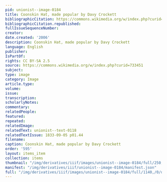 ```yaml
---
pid: unionist--image-0184
title: Coonskin Hat, made popular by Davy Crockett
bibliographicCitation: https://commons.wikimedia.org/w/index.php?curid=733451
bibliographicCitation.republished: 
fullIssueSequenceNumber: 
creator: 
date.created: '2006'
description: Coonskin Hat, made popular by Davy Crockett
language: English
publisher: 
IsPartOf: 
rights: CC BY-SA 2.5
source: https://commons.wikimedia.org/w/index.php?curid=733451
subject: 
type: image
category: Image
article.type: 
volume: 
issue: 
transcription: 
scholarlyNotes: 
commentary: 
relatedPeople: 
featured: 
repeated: 
relatedImage: 
relatedText: unionist--text-0118
relatedTextIssue: 1833-09-05 p01.44
filename: 
caption: Coonskin Hat, made popular by Davy Crockett
order: '595'
layout: items_item
collection: items
thumbnail: "/img/derivatives/iiif/images/unionist--image-0184/full/250,/0/default.jpg"
manifest: "/img/derivatives/iiif/unionist--image-0184/manifest.json"
full: "/img/derivatives/iiif/images/unionist--image-0184/full/1140,/0/default.jpg"
---
```

